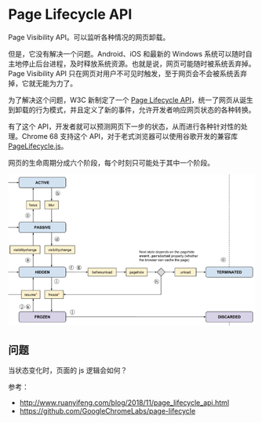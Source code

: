 # Page Lifecycle API

Page Visibility API。可以监听各种情况的网页卸载。

但是，它没有解决一个问题。Android、iOS 和最新的 Windows 系统可以随时自主地停止后台进程，及时释放系统资源。也就是说，网页可能随时被系统丢弃掉。Page Visibility API 只在网页对用户不可见时触发，至于网页会不会被系统丢弃掉，它就无能为力了。

为了解决这个问题，W3C 新制定了一个 [Page Lifecycle API](https://github.com/WICG/page-lifecycle)，统一了网页从诞生到卸载的行为模式，并且定义了新的事件，允许开发者响应网页状态的各种转换。

有了这个 API，开发者就可以预测网页下一步的状态，从而进行各种针对性的处理。Chrome 68 支持这个 API，对于老式浏览器可以使用谷歌开发的兼容库 [PageLifecycle.js](https://github.com/GoogleChromeLabs/page-lifecycle)。

网页的生命周期分成六个阶段，每个时刻只可能处于其中一个阶段。

![page lifecycle api](./image/page-lifecycle-api.png)

## 问题

当状态变化时，页面的 js 逻辑会如何？

参考：

- http://www.ruanyifeng.com/blog/2018/11/page_lifecycle_api.html
- https://github.com/GoogleChromeLabs/page-lifecycle
